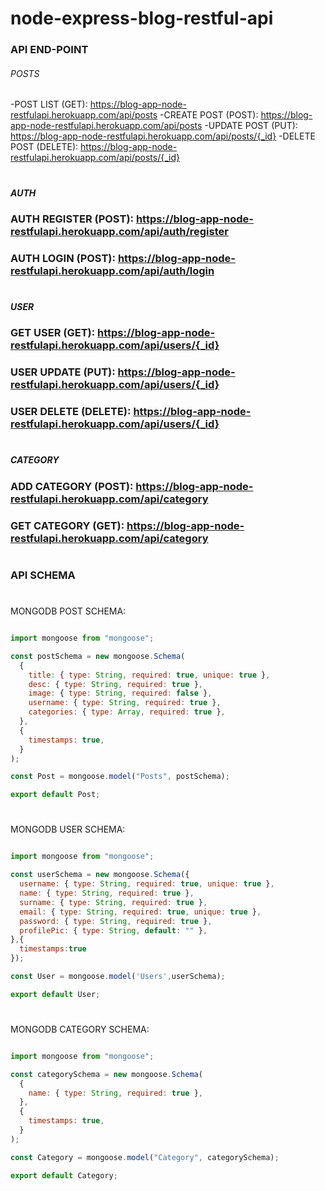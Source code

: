 # node-express-blog-restful-api

### API END-POINT

###### POSTS
-POST LIST (GET): https://blog-app-node-restfulapi.herokuapp.com/api/posts
-CREATE POST (POST): https://blog-app-node-restfulapi.herokuapp.com/api/posts
-UPDATE POST (PUT): https://blog-app-node-restfulapi.herokuapp.com/api/posts/{_id}
-DELETE POST (DELETE): https://blog-app-node-restfulapi.herokuapp.com/api/posts/{_id}
#
#
##### AUTH
### AUTH REGISTER (POST): https://blog-app-node-restfulapi.herokuapp.com/api/auth/register
### AUTH LOGIN (POST): https://blog-app-node-restfulapi.herokuapp.com/api/auth/login
#
#
##### USER
### GET USER (GET): https://blog-app-node-restfulapi.herokuapp.com/api/users/{_id}
### USER UPDATE (PUT): https://blog-app-node-restfulapi.herokuapp.com/api/users/{_id}
### USER DELETE (DELETE): https://blog-app-node-restfulapi.herokuapp.com/api/users/{_id}
#
#
##### CATEGORY
### ADD CATEGORY (POST): https://blog-app-node-restfulapi.herokuapp.com/api/category
### GET CATEGORY (GET): https://blog-app-node-restfulapi.herokuapp.com/api/category
#

### API SCHEMA
#
MONGODB POST SCHEMA:
```javascript

import mongoose from "mongoose";

const postSchema = new mongoose.Schema(
  {
    title: { type: String, required: true, unique: true },
    desc: { type: String, required: true },
    image: { type: String, required: false },
    username: { type: String, required: true },
    categories: { type: Array, required: true },
  },
  {
    timestamps: true,
  }
);

const Post = mongoose.model("Posts", postSchema);

export default Post;
```
#
MONGODB USER SCHEMA:
```javascript

import mongoose from "mongoose";

const userSchema = new mongoose.Schema({
  username: { type: String, required: true, unique: true },
  name: { type: String, required: true },
  surname: { type: String, required: true },
  email: { type: String, required: true, unique: true },
  password: { type: String, required: true },
  profilePic: { type: String, default: "" },
},{
  timestamps:true
});

const User = mongoose.model('Users',userSchema);

export default User;
```
#
MONGODB CATEGORY SCHEMA:
```javascript

import mongoose from "mongoose";

const categorySchema = new mongoose.Schema(
  {
    name: { type: String, required: true },
  },
  {
    timestamps: true,
  }
);

const Category = mongoose.model("Category", categorySchema);

export default Category;
```

